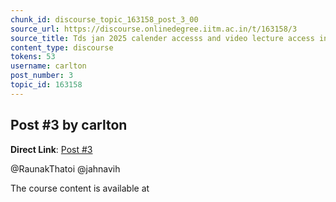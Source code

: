 ```yaml
---
chunk_id: discourse_topic_163158_post_3_00
source_url: https://discourse.onlinedegree.iitm.ac.in/t/163158/3
source_title: Tds jan 2025 calender accesss and video lecture access in portal
content_type: discourse
tokens: 53
username: carlton
post_number: 3
topic_id: 163158
---
```


## Post #3 by carlton

**Direct Link**: [Post #3](https://discourse.onlinedegree.iitm.ac.in/t/163158/3)

@RaunakThatoi @jahnavih

The course content is available at
